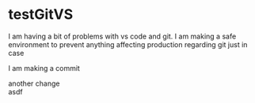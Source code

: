 # testGitVS
I am having a bit of problems with vs code and git. I am making a safe environment to prevent anything affecting production regarding git just in case

I am making a commit 

another change \
asdf 


